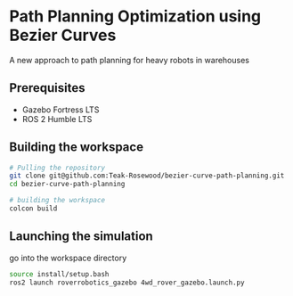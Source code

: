 # Path Planning Optimization using Bezier Curves
A new approach to path planning for heavy robots in warehouses
## Prerequisites
- Gazebo Fortress LTS
- ROS 2 Humble LTS

## Building the workspace

```sh
# Pulling the repository 
git clone git@github.com:Teak-Rosewood/bezier-curve-path-planning.git
cd bezier-curve-path-planning

# building the workspace 
colcon build
```
## Launching the simulation 
go into the workspace directory
```sh
source install/setup.bash
ros2 launch roverrobotics_gazebo 4wd_rover_gazebo.launch.py
```